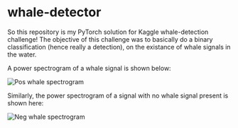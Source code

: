 # whale-detector

So this repository is my PyTorch solution for Kaggle whale-detection challenge! The objective of this challenge was to basically do a binary classification (hence really a detection), on the existance of whale signals in the water. 

A power spectrogram of a whale signal is shown below:

![Pos whale spectrogram](https://cloud.githubusercontent.com/assets/27869008/25631111/418d17ce-2f24-11e7-91ee-3a1e5e7ed952.png) 

Similarly, the power spectrogram of a signal with no whale signal present is shown here:

![Neg whale spectrogram](https://cloud.githubusercontent.com/assets/27869008/25631319/dc12b5c4-2f24-11e7-8545-7b58950efe99.png)
